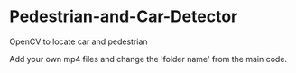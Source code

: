 # Pedestrian-and-Car-Detector
OpenCV to locate car and pedestrian

Add your own mp4 files and change the 'folder name' from the main code. 

